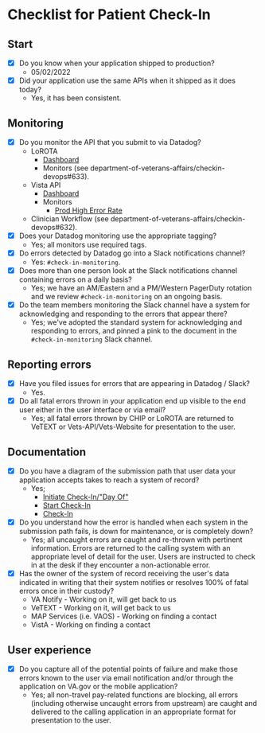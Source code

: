 # Checklist for Patient Check-In

## Start

* [x] Do you know when your application shipped to production?
  * 05/02/2022
* [x] Did your application use the same APIs when it shipped as it does today?
  * Yes, it has been consistent.

## Monitoring

* [x] Do you monitor the API that you submit to via Datadog?
  * LoROTA
    * [Dashboard](https://tevi.ddog-gov.com/dashboard/9ss-nrd-bj9/technical-dashboard---lorota-prod?fromUser=false&refresh_mode=sliding&from_ts=1727100299251&to_ts=1727103899251&live=true)
    * Monitors (see department-of-veterans-affairs/checkin-devops#633).
  * Vista API
    * [Dashboard](https://vetext.ddog-gov.com/dashboard/vu4-t9w-xzs/vista-api?fromUser=false&refresh_mode=sliding&from_ts=1727101512354&to_ts=1727105112354&live=true)
    * Monitors
      * [Prod High Error Rate](https://vetext.ddog-gov.com/monitors/122032)      
  * Clinician Workflow (see department-of-veterans-affairs/checkin-devops#632).
* [x] Does your Datadog monitoring use the appropriate tagging?
  * Yes; all monitors use required tags.
* [x] Do errors detected by Datadog go into a Slack notifications channel?
  * Yes: `#check-in-monitoring`.
* [x] Does more than one person look at the Slack notifications channel containing errors on a daily basis? 
  * Yes; we have an AM/Eastern and a PM/Western PagerDuty rotation and we review `#check-in-monitoring` on an ongoing basis.
* [x] Do the team members monitoring the Slack channel have a system for acknowledging and responding to the errors that appear there? 
  * Yes; we've adopted the standard system for acknowledging and responding to errors, and pinned a pink to the document in the `#check-in-monitoring` Slack channel.

## Reporting errors

* [x] Have you filed issues for errors that are appearing in Datadog / Slack?
  * Yes.
* [x] Do all fatal errors thrown in your application end up visible to the end user either in the user interface or via email?
  * Yes; all fatal errors thrown by CHIP or LoROTA are returned to VeTEXT or Vets-API/Vets-Website for presentation to the user.

## Documentation

* [x] Do you have a diagram of the submission path that user data your application accepts takes to reach a system of record? 
  * Yes;
    * [Initiate Check-In/"Day Of"](https://github.com/department-of-veterans-affairs/va.gov-team/blob/master/products/health-care/checkin/engineering/architecture-diagrams/sequenceDiagram_checkInExp.md#initiate-check-in)
    * [Start Check-In](https://github.com/department-of-veterans-affairs/va.gov-team/blob/master/products/health-care/checkin/engineering/architecture-diagrams/sequenceDiagram_checkInExp.md#start-check-in)    
    * [Check-In](https://github.com/department-of-veterans-affairs/va.gov-team/blob/master/products/health-care/checkin/engineering/architecture-diagrams/sequenceDiagram_checkInExp.md#check-in)
* [x] Do you understand how the error is handled when each system in the submission path fails, is down for maintenance, or is completely down?
  * Yes; all uncaught errors are caught and re-thrown with pertinent information. Errors are returned to the calling system with an appropriate level of detail for the user. Users are instructed to check in at the desk if they encounter a non-actionable error.
* [x] Has the owner of the system of record receiving the user's data indicated in writing that their system notifies or resolves 100% of fatal errors once in their custody?
  * VA Notify - Working on it, will get back to us
  * VeTEXT - Working on it, will get back to us
  * MAP Services (i.e. VAOS) - Working on finding a contact
  * VistA - Working on finding a contact

## User experience

* [x] Do you capture all of the potential points of failure and make those errors known to the user via email notification and/or through the application on VA.gov or the mobile application?
  * Yes; all non-travel pay-related functions are blocking, all errors (including otherwise uncaught errors from upstream) are caught and delivered to the calling application in an appropriate format for presentation to the user.
